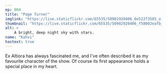 ```yaml
---
ep: 004
title: "Page Turner"
imglink: "https://live.staticflickr.com/65535/50982920406_6e522f3585_o.jpg"
thumbnail: "https://live.staticflickr.com/65535/50982920406_f58002eafb_q.jpg"
alt: >
    A bright, deep night sky with stars.
name: "Kahvi"
hastext: true
---
```

Ex Altiora has always fascinated me, and I've often described it as my favourite character of the show. Of course its first appearance holds a special place in my heart.